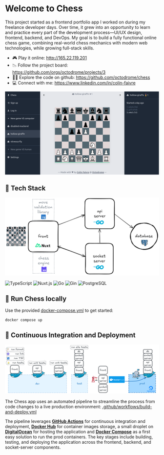 # Welcome to Chess

This project started as a frontend portfolio app I worked on during my freelance developer days. Over time, it grew into an opportunity to learn and practice every part of the development process—UI/UX design, frontend, backend, and DevOps. My goal is to build a fully functional online chess game, combining real-world chess mechanics with modern web technologies, while growing full-stack skills.

-   🎮 Play it online: http://165.22.119.201
-   📉 Follow the project board: https://github.com/orgs/octodrome/projects/3
-   🕵️‍♂️ Explore the code on github: https://github.com/octodrome/chess
-   💻 Connect with me: https://www.linkedin.com/in/colin-faivre

![alt text](./documentation/app_screenshot.png?raw=true)

## 👾 Tech Stack

![alt text](./documentation/chess_stack.png?raw=true)

![TypeScript](https://img.shields.io/badge/Typescript-%23007ACC.svg?style=flat&logo=typescript&logoColor=white)
![Nuxt.js](https://img.shields.io/badge/Nuxt3-002E3B?style=flat&logo=nuxtdotjs&logoColor=#00DC82)
![Go](https://img.shields.io/badge/Go-%2300ADD8.svg?style=flat&logo=go&logoColor=white)
![Gin](https://img.shields.io/badge/Gin-%2300ADD8.svg?style=flat&logo=go&logoColor=white)
![PostgreSQL](https://img.shields.io/badge/PostgreSQL-%23316192.svg?style=flat&logo=postgresql&logoColor=white)

## 🥷 Run Chess locally
Use the provided [docker-compose.yml](/docker-compose.yml) to get started:
```bash
docker compose up
```

## 🚀 Continuous Integration and Deployment

![alt text](./documentation/ci-cd.png?raw=true)

The Chess app uses an automated pipeline to streamline the process from code changes to a live production environment: [.github/workflows/build-and-deploy.yml](.github/workflows/build-and-deploy.yml)

The pipeline leverages [**GitHub Actions**](https://github.com/features/actions) for continuous integration and deployment, [**Docker Hub**](https://hub.docker.com/) for container images storage, a small droplet on [**DigitalOcean**](https://www.digitalocean.com/) for hosting the application and [**Docker Compose**](https://docs.docker.com/compose/) as a first easy solution to run the prod containers. The key stages include building, testing, and deploying the application across the frontend, backend, and socket-server components.
